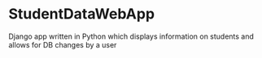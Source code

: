 # StudentDataWebApp
Django app written in Python which displays information on students and allows for DB changes by a user
